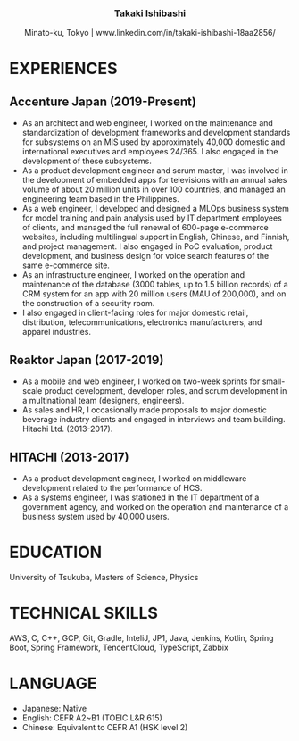 <h3 align="center">Takaki Ishibashi</h3>
<p align="center">Minato-ku, Tokyo | www.linkedin.com/in/takaki-ishibashi-18aa2856/</p>

# EXPERIENCES
## Accenture Japan (2019-Present)
- As an architect and web engineer, I worked on the maintenance and standardization of development frameworks and development standards for subsystems on an MIS used by approximately 40,000 domestic and international executives and employees 24/365. I also engaged in the development of these subsystems.
- As a product development engineer and scrum master, I was involved in the development of embedded apps for televisions with an annual sales volume of about 20 million units in over 100 countries, and managed an engineering team based in the Philippines.
- As a web engineer, I developed and designed a MLOps business system for model training and pain analysis used by IT department employees of clients, and managed the full renewal of 600-page e-commerce websites, including multilingual support in English, Chinese, and Finnish, and project management. I also engaged in PoC evaluation, product development, and business design for voice search features of the same e-commerce site.
- As an infrastructure engineer, I worked on the operation and maintenance of the database (3000 tables, up to 1.5 billion records) of a CRM system for an app with 20 million users (MAU of 200,000), and on the construction of a security room.
- I also engaged in client-facing roles for major domestic retail, distribution, telecommunications, electronics manufacturers, and apparel industries.
## Reaktor Japan (2017-2019)
- As a mobile and web engineer, I worked on two-week sprints for small-scale product development, developer roles, and scrum development in a multinational team (designers, engineers).
- As sales and HR, I occasionally made proposals to major domestic beverage industry clients and engaged in interviews and team building. Hitachi Ltd. (2013-2017).
## HITACHI (2013-2017)
- As a product development engineer, I worked on middleware development related to the performance of HCS.
- As a systems engineer, I was stationed in the IT department of a government agency, and worked on the operation and maintenance of a business system used by 40,000 users.

# EDUCATION
University of Tsukuba, Masters of Science, Physics

# TECHNICAL SKILLS
AWS, C, C++, GCP, Git, Gradle, InteliJ, JP1, Java, Jenkins, Kotlin, Spring Boot, Spring Framework, TencentCloud, TypeScript, Zabbix

# LANGUAGE
- Japanese: Native
- English: CEFR A2~B1 (TOEIC L&R 615)
- Chinese: Equivalent to CEFR A1 (HSK level 2)
